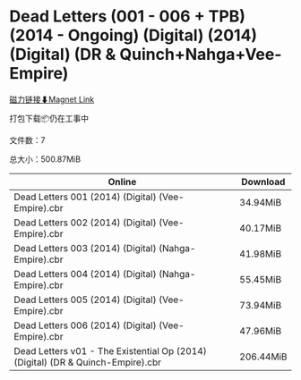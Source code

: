 # Dead Letters (001 - 006 + TPB) (2014 - Ongoing) (Digital) (2014) (Digital) (DR & Quinch+Nahga+Vee-Empire)

[磁力链接⬇Magnet Link](magnet:?xt=urn:btih:d47e2363db69d6f99478c2b2c9cb8f68315c6649&dn=Dead%20Letters%20%28001%20-%20006%20%2B%20TPB%29%20%282014%20-%20Ongoing%29%20%28Digital%29%20%282014%29%20%28Digital%29%20%28DR%20%26%20Quinch%2BNahga%2BVee-Empire%29)

打包下载📦仍在工事中

文件数：7

总大小：500.87MiB

Online | Download
--- | ---
Dead Letters 001 (2014) (Digital) (Vee-Empire).cbr | 34.94MiB
Dead Letters 002 (2014) (Digital) (Vee-Empire).cbr | 40.17MiB
Dead Letters 003 (2014) (Digital) (Nahga-Empire).cbr | 41.98MiB
Dead Letters 004 (2014) (Digital) (Nahga-Empire).cbr | 55.45MiB
Dead Letters 005 (2014) (Digital) (Vee-Empire).cbr | 73.94MiB
Dead Letters 006 (2014) (Digital) (Vee-Empire).cbr | 47.96MiB
Dead Letters v01 - The Existential Op (2014) (Digital) (DR & Quinch-Empire).cbr | 206.44MiB